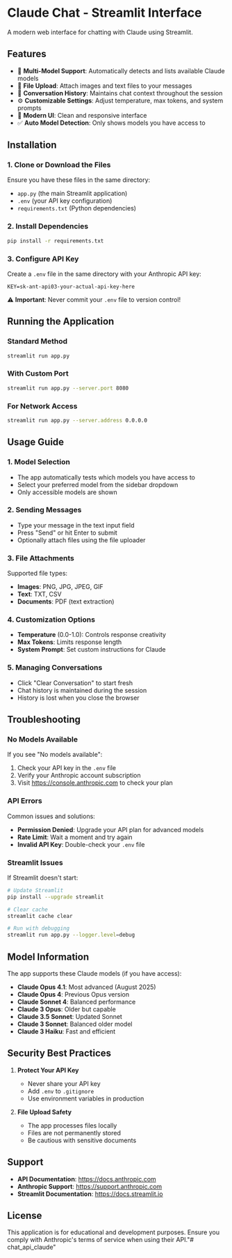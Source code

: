 # Claude Chat - Streamlit Interface

A modern web interface for chatting with Claude using Streamlit.

## Features

- 🤖 **Multi-Model Support**: Automatically detects and lists available Claude models
- 📎 **File Upload**: Attach images and text files to your messages
- 💬 **Conversation History**: Maintains chat context throughout the session
- ⚙️ **Customizable Settings**: Adjust temperature, max tokens, and system prompts
- 🎨 **Modern UI**: Clean and responsive interface
- ✅ **Auto Model Detection**: Only shows models you have access to

## Installation

### 1. Clone or Download the Files

Ensure you have these files in the same directory:
- `app.py` (the main Streamlit application)
- `.env` (your API key configuration)
- `requirements.txt` (Python dependencies)

### 2. Install Dependencies

```bash
pip install -r requirements.txt
```

### 3. Configure API Key

Create a `.env` file in the same directory with your Anthropic API key:

```
KEY=sk-ant-api03-your-actual-api-key-here
```

⚠️ **Important**: Never commit your `.env` file to version control!

## Running the Application

### Standard Method

```bash
streamlit run app.py
```

### With Custom Port

```bash
streamlit run app.py --server.port 8080
```

### For Network Access

```bash
streamlit run app.py --server.address 0.0.0.0
```

## Usage Guide

### 1. **Model Selection**
- The app automatically tests which models you have access to
- Select your preferred model from the sidebar dropdown
- Only accessible models are shown

### 2. **Sending Messages**
- Type your message in the text input field
- Press "Send" or hit Enter to submit
- Optionally attach files using the file uploader

### 3. **File Attachments**
Supported file types:
- **Images**: PNG, JPG, JPEG, GIF
- **Text**: TXT, CSV
- **Documents**: PDF (text extraction)

### 4. **Customization Options**
- **Temperature** (0.0-1.0): Controls response creativity
- **Max Tokens**: Limits response length
- **System Prompt**: Set custom instructions for Claude

### 5. **Managing Conversations**
- Click "Clear Conversation" to start fresh
- Chat history is maintained during the session
- History is lost when you close the browser

## Troubleshooting

### No Models Available

If you see "No models available":
1. Check your API key in the `.env` file
2. Verify your Anthropic account subscription
3. Visit https://console.anthropic.com to check your plan

### API Errors

Common issues and solutions:
- **Permission Denied**: Upgrade your API plan for advanced models
- **Rate Limit**: Wait a moment and try again
- **Invalid API Key**: Double-check your `.env` file

### Streamlit Issues

If Streamlit doesn't start:
```bash
# Update Streamlit
pip install --upgrade streamlit

# Clear cache
streamlit cache clear

# Run with debugging
streamlit run app.py --logger.level=debug
```

## Model Information

The app supports these Claude models (if you have access):
- **Claude Opus 4.1**: Most advanced (August 2025)
- **Claude Opus 4**: Previous Opus version
- **Claude Sonnet 4**: Balanced performance
- **Claude 3 Opus**: Older but capable
- **Claude 3.5 Sonnet**: Updated Sonnet
- **Claude 3 Sonnet**: Balanced older model
- **Claude 3 Haiku**: Fast and efficient

## Security Best Practices

1. **Protect Your API Key**
   - Never share your API key
   - Add `.env` to `.gitignore`
   - Use environment variables in production

2. **File Upload Safety**
   - The app processes files locally
   - Files are not permanently stored
   - Be cautious with sensitive documents

## Support

- **API Documentation**: https://docs.anthropic.com
- **Anthropic Support**: https://support.anthropic.com
- **Streamlit Documentation**: https://docs.streamlit.io

## License

This application is for educational and development purposes. Ensure you comply with Anthropic's terms of service when using their API."# chat_api_claude" 
